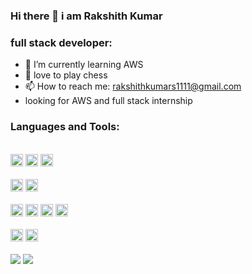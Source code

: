 ### Hi there 👋 i am Rakshith Kumar

### full stack developer:

- 🌱 I’m currently learning AWS
- 👯 love to play chess
- 📫 How to reach me: rakshithkumars1111@gmail.com
- looking for AWS and full stack internship 

### Languages and Tools:

<br />
<code><img height="20" src="https://img.shields.io/badge/HTML5-E34F26?style=for-the-badge&logo=html5&logoColor=white"></code>
<code><img height="20" src="https://img.shields.io/badge/CSS3-1572B6?style=for-the-badge&logo=css3&logoColor=white"></code>
<code><img height="20" src="https://img.shields.io/badge/JavaScript-323330?style=for-the-badge&logo=javascript&logoColor=F7DF1E"></code>
<br />
<br />
<code><img height="20" src="https://img.shields.io/badge/React-1572B6?style=for-the-badge&logo=React&logoColor=white"></code>
<code><img height="20" src="https://img.shields.io/badge/Reactnative-1572B6?style=for-the-badge&logo=React&logoColor=white"></code>
<br />
<br />
<code><img height="20" src="https://img.shields.io/badge/MongoDB-white?style=for-the-badge&logo=mongodb&logoColor=4EA94B"></code>
<code><img height="20" src="https://img.shields.io/badge/GraphQl-E10098?style=for-the-badge&logo=graphql&logoColor=white"></code>
<code><img height="20" src="https://img.shields.io/badge/Node.js-339933?style=for-the-badge&logo=nodedotjs&logoColor=white"></code>
<code><img height="20" src="https://img.shields.io/badge/Express.js-000000?style=for-the-badge&logo=express&logoColor=white"></code>
<br />
<br />
<code><img height="20" src="https://img.shields.io/badge/AWS-E34F26?style=for-the-badge&logo=amazon&logoColor=white"></code>
<code><img height="20" src="https://img.shields.io/badge/Firebase-323330?style=for-the-badge&logo=firebase&logoColor=F7DF1E"></code>

<br />
<br />
<img src="https://github-readme-stats.vercel.app/api/top-langs/?username=Rakshith658">
<img src="https://github-readme-stats.vercel.app/api?username=Rakshith658">
